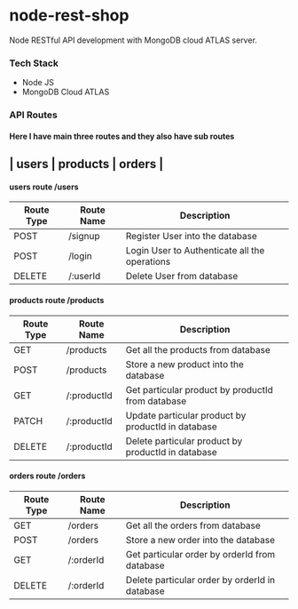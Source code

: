 # node-rest-shop
Node RESTful API development with MongoDB cloud ATLAS server.

### Tech Stack
* Node JS
* MongoDB Cloud ATLAS

### API Routes
#### Here I have main three routes and they also have sub routes

| users | products | orders |
-----------------------------

#### users route /users
| Route Type | Route Name | Description |
| ---------- | ---------- | ----------- |
| POST | /signup | Register User into the database |
| POST | /login | Login User to Authenticate all the operations |
| DELETE | /:userId | Delete User from database |

#### products route /products
| Route Type | Route Name | Description |
| ---------- | ---------- | ----------- |
| GET | /products | Get all the products from database |
| POST | /products | Store a new product into the database |
| GET | /:productId | Get particular product by productId from database |
| PATCH | /:productId | Update particular product by productId in database |
| DELETE | /:productId | Delete particular product by productId in database |

#### orders route /orders
| Route Type | Route Name | Description |
| ---------- | ---------- | ----------- |
| GET | /orders | Get all the orders from database |
| POST | /orders | Store a new order into the database |
| GET | /:orderId | Get particular order by orderId from database |
| DELETE | /:orderId | Delete particular order by orderId in database |

